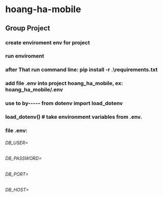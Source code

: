 # hoang-ha-mobile


## Group Project 

### create enviroment env for project
### run enviroment
### after That run command line: pip install -r .\requirements.txt

### add file .env into project hoang_ha_mobile, ex: hoang_ha_mobile/.env
### use to by----- from dotenv import load_dotenv
### load_dotenv()  # take environment variables from .env.
### file .env:
###### DB_USER=
###### DB_PASSWORD=
###### DB_PORT=
###### DB_HOST=